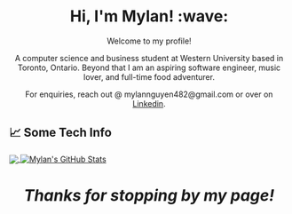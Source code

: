 <h1 align='center'> Hi, I'm Mylan! :wave:</h1>
<p align='center'>
Welcome to my profile!
</p>
<p align='center'>
A computer science and business student at Western University based in Toronto, Ontario. Beyond that I am an aspiring software engineer, music lover, and full-time food adventurer.
</p>
<p align='center'>For enquiries, reach out @ mylannguyen482@gmail.com or over on <a href="https://www.linkedin.com/in/mylan-nguyen/">Linkedin</a>.</p>

## &#x1f4c8; Some Tech Info

<a href="https://github.com/mylan-nguyen/myaln-nguyen">
  <img align="center" src="https://github-readme-stats.vercel.app/api/top-langs/?username=mylan-nguyen&hide=java,html,tex&title_color=ffffff&text_color=c9cacc&icon_color=2bbc8a&bg_color=1d1f21&langs_count=3" />
</a>
<a href="https://github.com/mylan-nguyen/mylan-nguyen">
  <img align="center" src="https://github-readme-stats.vercel.app/api?username=mylan-nguyen&show_icons=true&line_height=27&count_private=true&title_color=ffffff&text_color=c9cacc&icon_color=2bbc8a&bg_color=1d1f21" alt="Mylan's GitHub Stats" />
</a>

<h1 align='center'><i>Thanks for stopping by my page!</i></h1>
